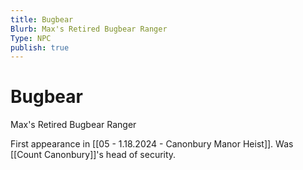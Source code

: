 ```yaml
---
title: Bugbear
Blurb: Max's Retired Bugbear Ranger
Type: NPC
publish: true
---
```

# Bugbear
Max's Retired Bugbear Ranger

First appearance in [[05 - 1.18.2024 - Canonbury Manor Heist]]. 
Was [[Count Canonbury]]'s head of security. 